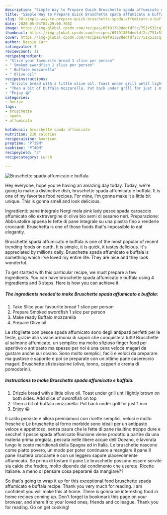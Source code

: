 ```yaml
---
description: "Simple Way to Prepare Quick Bruschette spada affumicato e buffala"
title: "Simple Way to Prepare Quick Bruschette spada affumicato e buffala"
slug: 90-simple-way-to-prepare-quick-bruschette-spada-affumicato-e-buffala
date: 2020-05-04T02:29:00.765Z
image: https://img-global.cpcdn.com/recipes/69f91388dedfdf2c/751x532cq70/bruschette-spada-affumicato-e-buffala-recipe-main-photo.jpg
thumbnail: https://img-global.cpcdn.com/recipes/69f91388dedfdf2c/751x532cq70/bruschette-spada-affumicato-e-buffala-recipe-main-photo.jpg
cover: https://img-global.cpcdn.com/recipes/69f91388dedfdf2c/751x532cq70/bruschette-spada-affumicato-e-buffala-recipe-main-photo.jpg
author: Bessie Carr
ratingvalue: 3
reviewcount: 11
recipeingredient:
- "Slice your favourite bread 1 slice per person"
- " Smoked swordfish 1 slice per person"
- " Buffalo mozzarella"
- " Olive oil"
recipeinstructions:
- "Drizzle bread with a little olive oil. Toast under grill until lightly brown on both sides. Add slice of swordfish on top"
- "Then a bit of buffalo mozzarella. Put back under grill for just 1 min"
- "Enjoy 😀"
categories:
- Recipe
tags:
- bruschette
- spada
- affumicato

katakunci: bruschette spada affumicato 
nutrition: 210 calories
recipecuisine: American
preptime: "PT19M"
cooktime: "PT40M"
recipeyield: "3"
recipecategory: Lunch

---
```



![Bruschette spada affumicato e buffala](https://img-global.cpcdn.com/recipes/69f91388dedfdf2c/751x532cq70/bruschette-spada-affumicato-e-buffala-recipe-main-photo.jpg)

Hey everyone, hope you're having an amazing day today. Today, we're going to make a distinctive dish, bruschette spada affumicato e buffala. It is one of my favorites food recipes. For mine, I'm gonna make it a little bit unique. This is gonna smell and look delicious.

Ingredienti: pane integrale Nergi mela pink lady pesce spada carpaccio affumicato olio extravergine di oliva bio semi di sesamo neri. Preparazione: Abbrustolire appena le fette di pane integrale su una piastra fino a renderle croccanti. Bruschetta is one of those foods that&#39;s impossible to eat elegantly.

Bruschette spada affumicato e buffala is one of the most popular of recent trending foods on earth. It is simple, it is quick, it tastes delicious. It's appreciated by millions daily. Bruschette spada affumicato e buffala is something which I've loved my entire life. They are nice and they look wonderful.


To get started with this particular recipe, we must prepare a few ingredients. You can have bruschette spada affumicato e buffala using 4 ingredients and 3 steps. Here is how you can achieve it.

<!--inarticleads1-->

##### The ingredients needed to make Bruschette spada affumicato e buffala:

1. Take Slice your favourite bread 1 slice per person
1. Prepare  Smoked swordfish 1 slice per person
1. Make ready  Buffalo mozzarella
1. Prepare  Olive oil


Le sfogliette con pesce spada affumicato sono degli antipasti perfetti per le feste, grazie alla vivace armonia di sapori che conquisterà tutti! Bruschette al salmone affumicato, un semplice ma molto sfizioso finger food per aperitivo o antipasto ma spesso per noi è una cena veloce magari da gustare anche sul divano. Sono molto semplici, facili e veloci da preparare ma gustose e saporite e poi se preparate con un ottimo pane casereccio magari. Bruschette sfiziosissime (olive, tonno, capperi e crema di pomodorini). 

<!--inarticleads2-->

##### Instructions to make Bruschette spada affumicato e buffala:

1. Drizzle bread with a little olive oil. Toast under grill until lightly brown on both sides. Add slice of swordfish on top
1. Then a bit of buffalo mozzarella. Put back under grill for just 1 min
1. Enjoy 😀


Il caldo persiste e allora premiamoci con ricette semplici, veloci e molto fresche e Le bruschette al forno morbide sono ideali per un antipasto veloce e appetitoso, senza paura che le fette di pane risultino troppo dure e secche! Il pesce spada affumicato Riunione viene prodotto a partire da una materia prima pregiata, pescata nelle libere acque dell&#39;Oceano, e lavorata lungo le coste meridionali della Spagna ed in Italia. Le bruschette nascono come piatto povero, un modo per poter continuare a mangiare il pane Il pane risulterà croccante e con un leggero sapore piacevolmente affumicato. Se prima di tostare il pane Le bruschette possono essere servite sia calde che fredde, molto dipende dal condimento che userete. Ricette Italiane. a meno di pensare cosa pepararei da mangiare?? 

So that's going to wrap it up for this exceptional food bruschette spada affumicato e buffala recipe. Thank you very much for reading. I am confident you will make this at home. There is gonna be interesting food in home recipes coming up. Don't forget to bookmark this page on your browser, and share it to your loved ones, friends and colleague. Thank you for reading. Go on get cooking!

